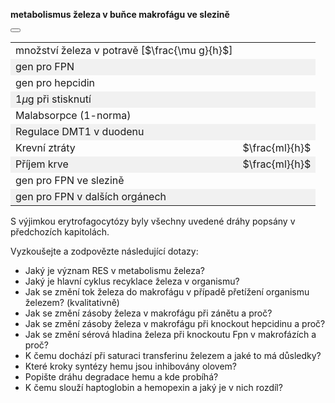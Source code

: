 <style>
img[alt^="image"] {max-width:20px;}
img[alt^="bigimage"] {  max-height:60px}
tbody tr:nth-child(even){background-color:#f1f1f1}
</style>
<div class="w3-row">
<div class="w3-twothird w3-center">

**metabolismus železa v buňce makrofágu ve slezině**
<bdl-animate-adobe src="BunkaSlezinaObrazovka1.js" width="800" height="600" name="BunkaSlezinaObrazovka1" fromid="idfmi" responsive="true"></bdl-animate-adobe>
<bdl-bind2a-text findex="11" aname="children.0.Hodnota7_text" convertor="1,0.665" precision="3"></bdl-bind2a-text>
<bdl-bind2a-text findex="12" aname="children.0.Hodnota3_text" fixed="1"></bdl-bind2a-text>
<bdl-bind2a-text findex="11" aname="children.0.Hodnota1_text" convertor="1,0.665" precision="3"></bdl-bind2a-text>
<bdl-bind2a-text findex="4" aname="children.0.Hodnota2_text" convertor="1,1.5"></bdl-bind2a-text>
<bdl-bind2a-text findex="7" aname="children.0.Hodnota6_text" convertor="1,0.9"></bdl-bind2a-text>
<bdl-bind2a-text findex="10" aname="children.0.Hodnota5_text" convertor="1,4.4"></bdl-bind2a-text>
<bdl-bind2a-text findex="9" aname="children.0.Hodnota4_text" convertor="1,13.3"></bdl-bind2a-text>
<bdl-bind2a findex="26" aname="children.0.children.355.MerakSemaforu5_anim" amin="0" amax="159"></bdl-bind2a>
<bdl-bind2a findex="3" aname="children.0.children.355.MerakSemaforu4_anim" amin="0" amax="159"></bdl-bind2a>
<bdl-bind2a findex="25" aname="children.0.children.355.MerakSemaforu3_anim" amin="0" amax="159"></bdl-bind2a>
<bdl-bind2a findex="24" aname="children.0.children.355.MerakSemaforu2_anim" amin="0" amax="159"></bdl-bind2a>
<bdl-bind2a findex="11" aname="children.0.children.355.MerakSemaforu1_anim" amin="0" amax="159"></bdl-bind2a>
<bdl-bind2a findex="23" aname="children.0.children.355.Semafor5_anim" amin="0" amax="10"></bdl-bind2a>
<bdl-bind2a findex="14" aname="children.0.children.355.Semafor4_anim" amin="0" amax="10"></bdl-bind2a>
<bdl-bind2a findex="22" aname="children.0.children.355.Semafor3_anim" amin="0" amax="10"></bdl-bind2a>
<bdl-bind2a findex="21" aname="children.0.children.355.Semafor2_anim" amin="0" amax="10"></bdl-bind2a>
<bdl-bind2a findex="20" aname="children.0.children.355.Semafor1_anim" amin="0" amax="10"></bdl-bind2a>
<bdl-bind2a-play findex="8" aname="children.0.StrikackaCervena_anim" amin="0" amax="29"></bdl-bind2a-play>
<bdl-bind2a findex="0" aname="children.0.KanalCerveny2_anim" amin="159" amax="0"></bdl-bind2a>
<bdl-bind2a findex="2" aname="children.0.SipkaCerven11_anim" amin="0" amax="159"></bdl-bind2a>
<bdl-bind2a findex="10" aname="children.0.SipkaCerven8_anim" amin="0" amax="159"></bdl-bind2a>
<bdl-bind2a findex="2" aname="children.0.SipkaCerven10_anim" amin="0" amax="159"></bdl-bind2a>
<bdl-bind2a findex="19" aname="children.0.SipkaModraRuzova_anim" amin="159" amax="0"></bdl-bind2a>
<bdl-bind2a findex="11" aname="children.0.SpodniZlutaPrerusovana_anim" amin="159" amax="0"></bdl-bind2a>
<bdl-bind2a findex="18" aname="children.0.RuzovaRNA1_anim" amin="0" amax="159"></bdl-bind2a>
<bdl-bind2a findex="17" aname="children.0.RuzovaRNA2_anim" amin="0" amax="159"></bdl-bind2a>
<bdl-bind2a findex="0" aname="children.0.SipkaCerven12_anim" amin="0" amax="99"></bdl-bind2a>
<bdl-bind2a findex="2" aname="children.0.SipkaCerven9_anim" amin="0" amax="159"></bdl-bind2a>
<bdl-bind2a findex="16" aname="children.0.SipkaCervenoFialova1_anim" amin="0" amax="159"></bdl-bind2a>
<bdl-bind2a findex="15" aname="children.0.SipkaCervenoFialova2_anim" amin="0" amax="159"></bdl-bind2a>
<bdl-bind2a findex="2" aname="children.0.FialovaSipkaTransferinIN_anim" amin="0" amax="159"></bdl-bind2a>
<bdl-bind2a findex="0" aname="children.0.SipkaZlutaTransferin1OUT_anim" amin="0" amax="159"></bdl-bind2a>
<bdl-bind2a findex="0" aname="children.0.SipkaZlutaTransferin2IN_anim" amin="0" amax="159"></bdl-bind2a>
<bdl-bind2a findex="14" aname="children.0.SemaforRuzovaRna_anim" amin="0" amax="10"></bdl-bind2a>
<bdl-bind2a findex="8" aname="children.0.StrikackaFeFialovaSipkaIn_anim" amin="0" amax="159"></bdl-bind2a>
<bdl-bind2a findex="6" aname="children.0.KapackaFeFialovaSipkaOut_anim" amin="0" amax="159"></bdl-bind2a>
<bdl-bind2a findex="13" aname="children.0.StrikackaModra_anim" amin="0" amax="29" fmin="0" fmax="1"></bdl-bind2a>
<bdl-bind2a findex="11" aname="children.0.merak7_anim" amin="0" amax="99"></bdl-bind2a>
<bdl-bind2a findex="12" aname="children.0.Merak3_anim" amin="0" amax="99" fmin="0" fmax="700"></bdl-bind2a>
<bdl-bind2a findex="11" aname="children.0.Merak1_anim" amin="0" amax="99"></bdl-bind2a>
<bdl-bind2a findex="10" aname="children.0.Merak5_anim" amin="0" amax="99"></bdl-bind2a>
<bdl-bind2a findex="9" aname="children.0.Fe3SkupinaMitochondrie_anim" amin="0" amax="159"></bdl-bind2a>
<bdl-bind2a findex="10" aname="children.0.KanalSedy2_anim" amin="159" amax="0"></bdl-bind2a>
<bdl-bind2a findex="9" aname="children.0.MitochondrieSipkaCervena3_anim" amin="0" amax="159"></bdl-bind2a>
<bdl-bind2a findex="10" aname="children.0.MitochondrieSipkaCervena4_anim" amin="0" amax="159"></bdl-bind2a>
<bdl-bind2a findex="10" aname="children.0.Fe2Skupina_anim" amin="159" amax="0"></bdl-bind2a>
<bdl-bind2a findex="9" aname="children.0.merak4_anim" amin="0" amax="159"></bdl-bind2a>
<bdl-bind2a findex="9" aname="children.0.Fe3Skupina_anim" amin="0" amax="159"></bdl-bind2a>
<bdl-bind2a-play findex="6" aname="children.0.KapackaJehlaFe_anim" amin="0" amax="9"></bdl-bind2a-play>
<bdl-bind2a findex="0" aname="children.0.SipkaModra3_anim" amin="0" amax="159"></bdl-bind2a>
<bdl-bind2a findex="0" aname="children.0.SipkaCerven13_anim" amin="0" amax="159"></bdl-bind2a>
<bdl-bind2a findex="4" aname="children.0.Merak2_anim" amin="0" amax="99"></bdl-bind2a>
<bdl-bind2a findex="7" aname="children.0.Merak6_anim" amin="0" amax="99"></bdl-bind2a>
<bdl-bind2a findex="8" aname="children.0.KapackaFeMale_anim" amin="0" amax="9"></bdl-bind2a>
<bdl-bind2a-play findex="6" aname="children.0.ZelezoVelkeKapacka_anim" amin="0" amax="159"></bdl-bind2a-play>
<bdl-bind2a-play findex="6" aname="children.0.children.90.children.59.Kapka1_anim" amin="0" amax="20"></bdl-bind2a-play>
<bdl-bind2a findex="5" aname="children.0.SipkaRuzovaZluta_anim" amin="0" amax="159"></bdl-bind2a>
<bdl-bind2a findex="4" aname="children.0.children.87.FeTransferin_anim" amin="0" amax="159"></bdl-bind2a>
<bdl-bind2a findex="3" aname="children.0.KanalFialovy_anim" amin="159" amax="0"></bdl-bind2a>
<bdl-bind2a findex="2" aname="children.0.SipkacervenaFialova2_anim" amin="0" amax="159"></bdl-bind2a>
<bdl-bind2a findex="0" aname="children.0.SipkaFialovaVehicle_anim" amin="0" amax="159"></bdl-bind2a>
<bdl-bind2a findex="0" aname="children.0.SipkaZluta3_anim" amin="0" amax="159"></bdl-bind2a>
<bdl-bind2a findex="0" aname="children.0.CervenaUvnitrVehiclu_anim" amin="0" amax="159"></bdl-bind2a>
<bdl-bind2a findex="0" aname="children.0.SipkaZluta4_anim" amin="0" amax="159"></bdl-bind2a>
<bdl-bind2a findex="0" aname="children.0.SipkaModra3_anim_1" amin="0" amax="159"></bdl-bind2a>
<bdl-bind2a findex="0" aname="children.0.PrechodUvnitr_anim" amin="0" amax="159"></bdl-bind2a>
<bdl-bind2a findex="0" aname="children.0.SipkaZluta2_anim" amin="0" amax="159"></bdl-bind2a>
<bdl-bind2a findex="0" aname="children.0.KanalZluty_anim" amin="159" amax="0"></bdl-bind2a>
<bdl-bind2a findex="0" aname="children.0.SipkaHneda2_anim" amin="0" amax="159"></bdl-bind2a>
<bdl-bind2a findex="0" aname="children.0.SipkaHneda1_anim" amin="0" amax="159"></bdl-bind2a>




</div>
<div class="w3-third w3-justify w3-padding w3-small">

<button class="w3-right w3-button w3-theme-d4" onclick="document.getElementById('legenda').style.display='block'"><i class="fa fa-info-circle"> </i></button>
<!-- hidden input  - buttonparams sets this input value explicitly, then it is read by fmi component -->
<input id="idlps" value="" type="number" style="display:none"/>

<bdl-fmi id="idfmi" mode="" src="FeMetabolism_FeMetabolismModel.js" fminame="FeMetabolism_FeMetabolismModel" tolerance="0.000001" starttime="0" fstepsize="0.05" fpslimit="10" guid="{9aa10b27-427c-44c9-a381-5815d5706331}" valuereferences="637534275,637534274,637534276,33554442,33554447,637534264,16777264,33554438,16777261,33554453,33554452,33554432,33554436,33554434,16777269,637534273,637534272,637534281,637534283,637534268,16777266,16777267,16777268,16777270,33554443,33554441,33554444" valuelabels="Fe_spl_in_bm,Fe_spl_in_RBC,Fe_spl_out_ser,Fpn_spl,Fe_ser,hep_in,transfusion,Fpn_spl_mRNA,bleeding,Fe_spl_3,Fe_spl_2,hep,Il6,LPS,Fpn_spl_knockout,Fe_spl_from_ferritin,Fe_spl_to_ferritin,Fpn_spl_in,Fpn_spl_mRNA_in,Il6_in,hep_knockout,Fpn_duo_knockout,Fpn_liv_knockout,Fpn_res_knockout,Fpn_duo,Fpn_liv,Fpn_res" inputs="id1,16777260,1,1;idfpnliv,16777268,1,1,t;idhep,16777266,1,1,t;idlps,33554434,1,1,t;id11,16777262,1,1,t;id10,16777265,1,1,t;idspl,16777269,1,1,t;idres,16777270,1,1,t;id7,16777261,1,1,t;id8,16777264,1,1,t" inputlabels="Fe_food,Fpn_liv_knockout,hep_knockout,LPS,malabsorption,unregulated_absorption,Fpn_spl_knockout,Fpn_res_knockout,bleeding,transfusion" showtime="true" showtimemultiply="3600"></bdl-fmi>




||| 
|-------------|-------|
| množství železa v potravě [$\frac{\mu g}{h}$] | <bdl-range id="id1" title="" min="0" max="1000" default="219" step="1"></bdl-range> |
| gen pro FPN | <bdl-checkbox id="idfpnliv" titlemin="gen Fpn je knockoutován (neaktivní)" titlemax="gen Fpn je aktivní" default="true"></bdl-checkbox>  |
| gen pro hepcidin | <bdl-checkbox id="idhep" titlemin="gen pro hepcidin je knockoutován (neaktivní)" titlemax="gen pro expresi hepcidinu je aktivní" default="true"></bdl-checkbox>  |
| 1$\mu$g při stisknutí | <bdl-buttonparams title="LPS injekce" ids="idlps" values="1" fromid="idfmi"></bdl-buttonparams>  |
| Malabsorpce (1-norma) | <bdl-range id="id11" title="" min="0" max="1" default="1" step="0.1"></bdl-range>  |
| Regulace DMT1 v duodenu | <bdl-checkbox id="id10" titlemin="absorpce je fyziologicky regulovaná" titlemax="regulace absorpce je vypnuta" default="false"></bdl-checkbox>  |
| Krevní ztráty | <bdl-range id="id7" title="" min="0" max="1" default="0" step="0.1"></bdl-range>  $\frac{ml}{h}$ |
| Příjem krve | <bdl-range id="id8" title="" min="0" max="10" default="0" step="1"></bdl-range> $\frac{ml}{h}$ |
| gen pro FPN ve slezině | <bdl-checkbox id="idspl" titlemin="gen Fpn je knockoutován (neaktivní)" titlemax="gen Fpn je aktivní" default="true"></bdl-checkbox>  |
| gen pro FPN v dalších orgánech| <bdl-checkbox id="idres" titlemin="gen Fpn je knockoutován (neaktivní)" titlemax="gen Fpn je aktivní" default="true"></bdl-checkbox> | 

S výjimkou erytrofagocytózy byly všechny uvedené dráhy popsány v předchozích kapitolách.

Vyzkoušejte a zodpovězte následující dotazy:

* Jaký je význam RES v metabolismu železa?
* Jaký je hlavní cyklus recyklace železa v organismu?
* Jak se změní tok železa do makrofágu v případě přetížení organismu železem? (kvalitativně)
* Jak se změní zásoby železa v makrofágu při zánětu a proč? 
* Jak se změní zásoby železa v makrofágu při knockout hepcidinu a proč?
* Jak se změní sérová hladina železa při knockoutu Fpn v makrofázích a proč?
* K čemu dochází při saturaci transferinu železem a jaké to má důsledky?
* Které kroky syntézy hemu jsou inhibovány olovem?
* Popište dráhu degradace hemu a kde probíhá?
* K čemu slouží haptoglobin a hemopexin a jaký je v nich rozdíl?

</div>
</div>